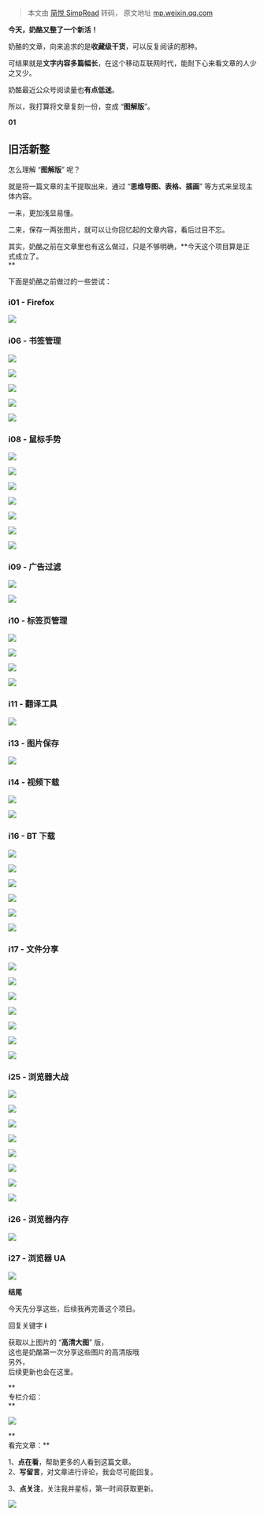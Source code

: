 # 

> 本文由 [简悦 SimpRead](http://ksria.com/simpread/) 转码， 原文地址 [mp.weixin.qq.com](https://mp.weixin.qq.com/s/6nWUtNNWJizkf_IStLdqOg)

**今天，奶酪又整了一个新活！**  

奶酪的文章，向来追求的是**收藏级干货**，可以反复阅读的那种。  

可结果就是**文字内容多篇幅长**，在这个移动互联网时代，能耐下心来看文章的人少之又少。  

奶酪最近公众号阅读量也**有点低迷**。  

所以，我打算将文章复刻一份，变成 “**图解版**”。

**01**  

****旧活新整****
------------

怎么理解 “**图解版**” 呢？  

就是将一篇文章的主干提取出来，通过 “**思维导图、表格、插画**” 等方式来呈现主体内容。  

一来，更加浅显易懂。  

二来，保存一两张图片，就可以让你回忆起的文章内容，看后过目不忘。  

其实，奶酪之前在文章里也有这么做过，只是不够明确，**今天这个项目算是正式成立了。  
**

下面是奶酪之前做过的一些尝试：  

### **i01 - Firefox**

![](https://mmbiz.qpic.cn/mmbiz_jpg/5VykXMQgTjYwTKEqwaicZNG9Kxkj01O1FtWGibffzaQe4WM7Y7zoqnMia3GY1qORM6AZiaTME21G3picYx17XoZoIdg/640?wx_fmt=jpeg)

### **i06 - 书签管理**

![](https://mmbiz.qpic.cn/mmbiz_jpg/5VykXMQgTjYwTKEqwaicZNG9Kxkj01O1FRflUQiaKJWsO1gv94YmQdPtvicdsqEor0C6mCMk7wqicGmO6JaLTo9XDQ/640?wx_fmt=jpeg)  

![](https://mmbiz.qpic.cn/mmbiz_jpg/5VykXMQgTjYwTKEqwaicZNG9Kxkj01O1FRflUQiaKJWsO1gv94YmQdPtvicdsqEor0C6mCMk7wqicGmO6JaLTo9XDQ/640?wx_fmt=jpeg)  

![](https://mmbiz.qpic.cn/mmbiz_jpg/5VykXMQgTjYwTKEqwaicZNG9Kxkj01O1FrVeFCtQtTGvGCAJ3uFDdkhgzB1kwrsa759klv31IIianRCQySHK442A/640?wx_fmt=jpeg)  

![](https://mmbiz.qpic.cn/mmbiz_jpg/5VykXMQgTjYwTKEqwaicZNG9Kxkj01O1FZIibWI3FvGJStGPWg9J5IuMiczIjdcX5NfDh9gmXHICIrJxicalBWZquw/640?wx_fmt=jpeg)  

![](https://mmbiz.qpic.cn/mmbiz_jpg/5VykXMQgTjYwTKEqwaicZNG9Kxkj01O1Fo375hql4GibzhG2F5wuR92EJ6EpmIdf7mR6FPG5ibIsZAXNfcPiaMp2vA/640?wx_fmt=jpeg)

### **i08 - 鼠标手势**

![](https://mmbiz.qpic.cn/mmbiz_jpg/5VykXMQgTjYwTKEqwaicZNG9Kxkj01O1FtVa7jy7CogicicCl4UXglEUjmE3xQK2XsHiazYa9CNEQialKGuibEUX8V1A/640?wx_fmt=jpeg)  

![](https://mmbiz.qpic.cn/mmbiz_jpg/5VykXMQgTjYwTKEqwaicZNG9Kxkj01O1Fkbm2skJ2gWsvkYKl3p8MLEvDksYae0WS4zibpUclaNufJ87GgWW8SHg/640?wx_fmt=jpeg)  

![](https://mmbiz.qpic.cn/mmbiz_jpg/5VykXMQgTjYwTKEqwaicZNG9Kxkj01O1FDM9wsIRCVNUGOwXAcLXQxg04cqtIicicUwq0g0TtMWwJ389Syy7Ys4KQ/640?wx_fmt=jpeg)  

![](https://mmbiz.qpic.cn/mmbiz_jpg/5VykXMQgTjYwTKEqwaicZNG9Kxkj01O1Fic0NFicmPYTzQC3309QW3oGmSeDnlTE7Qb7icMMMS9Bs3dicq4fJIXicfTw/640?wx_fmt=jpeg)  

![](https://mmbiz.qpic.cn/mmbiz_jpg/5VykXMQgTjYwTKEqwaicZNG9Kxkj01O1FoE6d6qe8psQ9cPAkTGvPkhusibAmIbLkNgict56EtVPbnFpaVvNNUs6Q/640?wx_fmt=jpeg)  

![](https://mmbiz.qpic.cn/mmbiz_jpg/5VykXMQgTjYwTKEqwaicZNG9Kxkj01O1FicY0sRWd4JP07JSxEB5FuMXbR1rlIZlQabnuhAbBgoOFmVV9diap0K8w/640?wx_fmt=jpeg)  

![](https://mmbiz.qpic.cn/mmbiz_jpg/5VykXMQgTjYwTKEqwaicZNG9Kxkj01O1F5a22ib7kU7CAvd91HcY8K27VpwCrfNcdT6A7Y4FibPnbrkbdNiaibiaNs5w/640?wx_fmt=jpeg)

### **i09 - 广告过滤**

![](https://mmbiz.qpic.cn/mmbiz_jpg/5VykXMQgTjYwTKEqwaicZNG9Kxkj01O1F97dEb7pX1BhOG8co1ByK6AxmX6SXFdjtIqj1ACpYNywI7cVBCRD1cQ/640?wx_fmt=jpeg)  

![](https://mmbiz.qpic.cn/mmbiz_jpg/5VykXMQgTjYwTKEqwaicZNG9Kxkj01O1FZdUbvaYmVeokeD24CYlCdRLKIKXsPX0A7R39dic2EHWJpPajzNjzo0w/640?wx_fmt=jpeg)

### **i10 - 标签页管理**

![](https://mmbiz.qpic.cn/mmbiz_jpg/5VykXMQgTjYwTKEqwaicZNG9Kxkj01O1Fv2f1CZfibSXMiaZO3j3WbNSic7gsDYUd6IPY2l0viaednanD8dlUia30seA/640?wx_fmt=jpeg)  

![](https://mmbiz.qpic.cn/mmbiz_jpg/5VykXMQgTjYwTKEqwaicZNG9Kxkj01O1Fy4DibrGypgLnlqEr9OnmhanoEicm3En6Ur0t9xo3LyNucKR4ibTibHNCag/640?wx_fmt=jpeg)  

![](https://mmbiz.qpic.cn/mmbiz_jpg/5VykXMQgTjYwTKEqwaicZNG9Kxkj01O1FXELbWsJQgZIMeWANGMicBIepyLOHTibCHH8tu47jtDy3xOypn47ib4YWw/640?wx_fmt=jpeg)  

![](https://mmbiz.qpic.cn/mmbiz_jpg/5VykXMQgTjYwTKEqwaicZNG9Kxkj01O1Fy1lf5eJz5RedTXnCiaoJXbt5icbpKqB3eGQVhvibcvwr2umIakKHMakPA/640?wx_fmt=jpeg)

### **i11 - 翻译工具**

![](https://mmbiz.qpic.cn/mmbiz_jpg/5VykXMQgTjYwTKEqwaicZNG9Kxkj01O1FFuj2vhX8aibISpJCmKrvzLicmOKu2MYAogia0dWBqgoTKDQDCOUf1f37A/640?wx_fmt=jpeg)

### **i13 - 图片保存**

![](https://mmbiz.qpic.cn/mmbiz_jpg/5VykXMQgTjYwTKEqwaicZNG9Kxkj01O1FzXgDIQjvjqDfVWicZTA7icAricdLEzY5Du9oM3oVvwFM5MMVdp58UsW3A/640?wx_fmt=jpeg)

### **i14 - 视频下载**

![](https://mmbiz.qpic.cn/mmbiz_jpg/5VykXMQgTjYwTKEqwaicZNG9Kxkj01O1F3A953mLmX8gia027VyG8dfaE0VATEsftk1NvUmrXqExtRRBjWJB2m3g/640?wx_fmt=jpeg)  

![](https://mmbiz.qpic.cn/mmbiz_jpg/5VykXMQgTjYwTKEqwaicZNG9Kxkj01O1FAbYw3skCxJVibWxFZWJ6vc160iaQicOQdkDsZPc22uZfTtk9QgCuQbXkw/640?wx_fmt=jpeg)

### **i16 - BT 下载**

![](https://mmbiz.qpic.cn/mmbiz_jpg/5VykXMQgTjYwTKEqwaicZNG9Kxkj01O1Fa5K5qpSpiaPWRFia8MdqHgYysqfGFm1Q8pibFP9wVZjVIdlYJL0GiaV8zg/640?wx_fmt=jpeg)

![](https://mmbiz.qpic.cn/mmbiz_jpg/5VykXMQgTjYwTKEqwaicZNG9Kxkj01O1Fek5Okuv1uh209TYPM430OscXzoHPeqthIxwZHEOEwIQIzhjb68QyXw/640?wx_fmt=jpeg)  

![](https://mmbiz.qpic.cn/mmbiz_jpg/5VykXMQgTjYwTKEqwaicZNG9Kxkj01O1FPFiaLToiaacRsS6V8iaQQNEa1Fj5sias8K2JWRLNwosoFic5B177WaspTOw/640?wx_fmt=jpeg)

![](https://mmbiz.qpic.cn/mmbiz_jpg/5VykXMQgTjYwTKEqwaicZNG9Kxkj01O1FSs42eTtSf7s8c2xJRyRLNRN0UbhIiayWnQmpcTScRWKhP2hp3nDL9Vw/640?wx_fmt=jpeg)  

![](https://mmbiz.qpic.cn/mmbiz_jpg/5VykXMQgTjYwTKEqwaicZNG9Kxkj01O1FibVGrqicfSF2QH0e2Es5MdO4msGgRvSgDwU91dWZSFwOeOkqQHUwTqwA/640?wx_fmt=jpeg)  

![](https://mmbiz.qpic.cn/mmbiz_jpg/5VykXMQgTjYwTKEqwaicZNG9Kxkj01O1F8UKcmchFpbLibzugQj04Nc8icR0jjxKIRpf06RlvWCuYsa9WFkweLvdg/640?wx_fmt=jpeg)

### **i17 - 文件分享**

![](https://mmbiz.qpic.cn/mmbiz_jpg/5VykXMQgTjYwTKEqwaicZNG9Kxkj01O1F1icZNEbjAwQWBzmg4TibiaIXWT4fcUU2UUPYnicTXMfanDeyIaVH4krcaQ/640?wx_fmt=jpeg)  

![](https://mmbiz.qpic.cn/mmbiz_jpg/5VykXMQgTjYwTKEqwaicZNG9Kxkj01O1FvibFKrmFZfQG8AhtUtLXKQLdJdNFF7lY5c1LQyC2tfzmQ2bQPNuSlAQ/640?wx_fmt=jpeg)  

![](https://mmbiz.qpic.cn/mmbiz_jpg/5VykXMQgTjYwTKEqwaicZNG9Kxkj01O1F6iciaiaZfZoTFibnNiaKG3LKBUAEuQkxAl3KMo5t5w7JryMP7BCALKmW9iaQ/640?wx_fmt=jpeg)  

![](https://mmbiz.qpic.cn/mmbiz_jpg/5VykXMQgTjYwTKEqwaicZNG9Kxkj01O1FJyI6BnhiapV3RZuujzWMLk0BhseODm0fic4BKQOyfYm0uKLotO4Qcricg/640?wx_fmt=jpeg)  

![](https://mmbiz.qpic.cn/mmbiz_jpg/5VykXMQgTjYwTKEqwaicZNG9Kxkj01O1F8YgIJMo7Fyb21EpKE3eYy5Iw85t0zS1ibDYMGzEnukPWx7mkc3fDE8A/640?wx_fmt=jpeg)  

![](https://mmbiz.qpic.cn/mmbiz_jpg/5VykXMQgTjYwTKEqwaicZNG9Kxkj01O1F01Vh24dT9p5cFvIAiaYxjwNTlw5rFI8CjD6uaTXA0uOwkmpTfWeTfPw/640?wx_fmt=jpeg)  

![](https://mmbiz.qpic.cn/mmbiz_jpg/5VykXMQgTjYwTKEqwaicZNG9Kxkj01O1Ff1eoI6uAQk6dtfYUvRKvSPt0NBpJTgB4lNgEskKEeD57NO8UcCsjibA/640?wx_fmt=jpeg)

### **i25 - 浏览器大战**

![](https://mmbiz.qpic.cn/mmbiz_jpg/5VykXMQgTjYwTKEqwaicZNG9Kxkj01O1F0TicnDHvn37qiaYZFl1lqzvVh0JNTNZxmw2wUbbx6FLpMX5D1XsI0KhQ/640?wx_fmt=jpeg)  

![](https://mmbiz.qpic.cn/mmbiz_jpg/5VykXMQgTjYwTKEqwaicZNG9Kxkj01O1FyGfJ2lP6nUHgxHMPdZHia8cwfLFyKejkjT8mn18V0XVyhlLS93icrxvQ/640?wx_fmt=jpeg)  

![](https://mmbiz.qpic.cn/mmbiz_jpg/5VykXMQgTjYwTKEqwaicZNG9Kxkj01O1FNuWeHQfttPh89IuKPicD28mjxreoGQRgucZNibbAlDPd30ZH8ILmU9Kw/640?wx_fmt=jpeg)  

![](https://mmbiz.qpic.cn/mmbiz_jpg/5VykXMQgTjYwTKEqwaicZNG9Kxkj01O1FibaZQbcvqy2RP5KhZlyWribSK72oF0bfakzyBSvCF9ANHNedtxKicLk0Q/640?wx_fmt=jpeg)  

![](https://mmbiz.qpic.cn/mmbiz_jpg/5VykXMQgTjYwTKEqwaicZNG9Kxkj01O1FNicNr8c040ZwyMUWXBfXRhJSrLa30OB70K3bbPT1A6HBfEd433ibibVBw/640?wx_fmt=jpeg)  

![](https://mmbiz.qpic.cn/mmbiz_jpg/5VykXMQgTjYwTKEqwaicZNG9Kxkj01O1Fic1e0kUsrZYldciaiakIFOmXmtZT9eMJzgxpP39sJO5qumDHQfC8U2oDQ/640?wx_fmt=jpeg)  

![](https://mmbiz.qpic.cn/mmbiz_jpg/5VykXMQgTjYwTKEqwaicZNG9Kxkj01O1FAcaaudSapNcnuGZc9zsqfjX1Vib555ZXLYib1zjvQquA7D5rOYFnKeaQ/640?wx_fmt=jpeg)  

![](https://mmbiz.qpic.cn/mmbiz_jpg/5VykXMQgTjYwTKEqwaicZNG9Kxkj01O1Fg7mfNjHf2OhcKPvAEiar5LMFCN2hPicVvzoibQGWib08H1mv3gLibUibrg3w/640?wx_fmt=jpeg)

### **i26 - 浏览器内存**

![](https://mmbiz.qpic.cn/mmbiz_jpg/5VykXMQgTjYwTKEqwaicZNG9Kxkj01O1FywiagZic3GcOzBz3jcjYnzlKujM1sbZtayV1bFQBYpOWQR8yK7x5g6Pw/640?wx_fmt=jpeg)

### **i27 - 浏览器 UA**

![](https://mmbiz.qpic.cn/mmbiz_jpg/5VykXMQgTjYwTKEqwaicZNG9Kxkj01O1F1ECsDQr08QVcicZO0p3s5bcaK6rHYvPrqsaibM2106myKozuz7fDMSOg/640?wx_fmt=jpeg)

**结尾**  

今天先分享这些，后续我再完善这个项目。  

回复关键字 **i**

获取以上图片的 “**高清大图**” 版，  
这也是奶酪第一次分享这些图片的高清版哦  
另外，  
后续更新也会在这里。

**  
专栏介绍：  
**

![](https://mmbiz.qpic.cn/mmbiz_png/5VykXMQgTjYaWMpFeZPLP5CiaLhqvyhGGNcN23ibWG9SDicP6dRxffhUibNMww7K8RfNVziapHCmGo0ZZxUVciacpDaQ/640?wx_fmt=png)

**  
看完文章：**

1、**点在看**，帮助更多的人看到这篇文章。  
2、**写留言**，对文章进行评论，我会尽可能回复。  

3、**点关注**，关注我并星标，第一时间获取更新。  

![](https://mmbiz.qpic.cn/mmbiz_png/5VykXMQgTjYGoWjq3uEXeIJYEHBicicGLJyH9FbjFCqBFDtZhAn7cfSZHxbcy8FLCxBW7gWdzkKz7OKsvoR3qVIg/640?wx_fmt=png)
